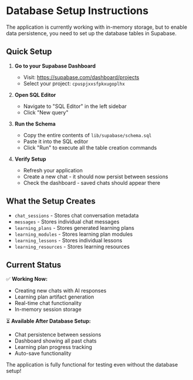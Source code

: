 # Database Setup Instructions

The application is currently working with in-memory storage, but to enable data persistence, you need to set up the database tables in Supabase.

## Quick Setup

1. **Go to your Supabase Dashboard**
   - Visit: https://supabase.com/dashboard/projects
   - Select your project: `cpuspjxxsfpkxugoplhx`

2. **Open SQL Editor**
   - Navigate to "SQL Editor" in the left sidebar
   - Click "New query"

3. **Run the Schema**
   - Copy the entire contents of `lib/supabase/schema.sql`
   - Paste it into the SQL editor
   - Click "Run" to execute all the table creation commands

4. **Verify Setup**
   - Refresh your application
   - Create a new chat - it should now persist between sessions
   - Check the dashboard - saved chats should appear there

## What the Setup Creates

- `chat_sessions` - Stores chat conversation metadata
- `messages` - Stores individual chat messages  
- `learning_plans` - Stores generated learning plans
- `learning_modules` - Stores learning plan modules
- `learning_lessons` - Stores individual lessons
- `learning_resources` - Stores learning resources

## Current Status

✅ **Working Now:**
- Creating new chats with AI responses
- Learning plan artifact generation
- Real-time chat functionality
- In-memory session storage

⏳ **Available After Database Setup:**
- Chat persistence between sessions
- Dashboard showing all past chats
- Learning plan progress tracking
- Auto-save functionality

The application is fully functional for testing even without the database setup!